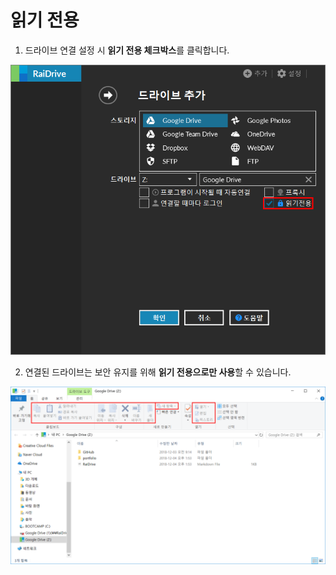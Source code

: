 # 읽기 전용  

1. 드라이브 연결 설정 시 **읽기 전용 체크박스**를 클릭합니다.  

![read_only](/read_only.PNG?raw=true)   


2. 연결된 드라이브는 보안 유지를 위해 **읽기 전용으로만 사용**할 수 있습니다.  

![drive_read](/drive_read.png?raw=true)  


